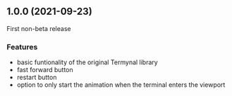 ## 1.0.0 (2021-09-23)

First non-beta release

### Features

- basic funtionality of the original Termynal library
- fast forward button
- restart button
- option to only start the animation when the terminal enters the viewport
